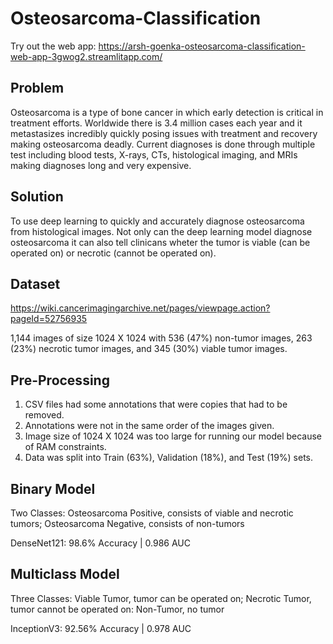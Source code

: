 # Osteosarcoma-Classification
Try out the web app: https://arsh-goenka-osteosarcoma-classification-web-app-3gwog2.streamlitapp.com/

## Problem
Osteosarcoma is a type of bone cancer in which early detection is critical in treatment efforts. Worldwide there is 3.4 million cases each year and it metastasizes incredibly quickly posing issues with treatment and recovery making osteosarcoma deadly. Current diagnoses is done through multiple test including blood tests, X-rays, CTs, histological imaging, and MRIs making diagnoses long and very expensive.

## Solution
To use deep learning to quickly and accurately diagnose osteosarcoma from histological images. Not only can the deep learning model diagnose osteosarcoma it can also tell clinicans wheter the tumor is viable (can be operated on) or necrotic (cannot be operated on). 

## Dataset
https://wiki.cancerimagingarchive.net/pages/viewpage.action?pageId=52756935

1,144 images of size 1024 X 1024 with 536 (47%) non-tumor images, 263 (23%) necrotic tumor images, and 345 (30%) viable tumor images.

## Pre-Processing
1. CSV files had some annotations that were copies that had to be removed.
2. Annotations were not in the same order of the images given.
3. Image size of 1024 X 1024 was too large for running our model because of RAM constraints.
4. Data was split into Train (63%), Validation (18%), and Test (19%) sets.

## Binary Model
Two Classes: Osteosarcoma Positive, consists of viable and necrotic tumors; Osteosarcoma Negative, consists of non-tumors

DenseNet121:
98.6% Accuracy |
0.986 AUC

## Multiclass Model
Three Classes: Viable Tumor, tumor can be operated on; Necrotic Tumor, tumor cannot be operated on: Non-Tumor, no tumor

InceptionV3:
92.56% Accuracy |
0.978 AUC
